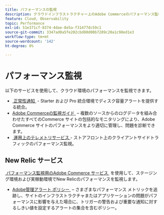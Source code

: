 ```yaml
---
title: パフォーマンスの監視
description: クラウドインフラストラクチャー上のAdobe Commerceのパフォーマンス監視について説明します。
feature: Cloud, Observability
topic: Performance
exl-id: 51e371cf-8374-4dae-8e5a-f31477dc59c1
source-git-commit: 3347ad0a5fe202cbd80d08b7289c20a1c98ed1e3
workflow-type: tm+mt
source-wordcount: '142'
ht-degree: 0%

---
```


# パフォーマンス監視

以下のサービスを使用して、クラウド環境のパフォーマンスを監視できます。

- [&#x200B; 正常性通知 &#x200B;](../integrations/health-notifications.md) - Starter および Pro 統合環境でディスク容量アラートを提供する統合。
- [Adobe Commerceの監視ガイド &#x200B;](https://experienceleague.adobe.com/ja/docs/commerce-operations/tools/observation-for-adobe-commerce/intro) – 複数のソースからのログデータを組み合わせたすべてのCommerce サイトの包括的なモニタリングにより、Adobe Commerce サイトのパフォーマンスをより適切に管理し、問題を診断できます。
- [&#x200B; 運用上のテレメトリサービス &#x200B;](operational-telemetry.md) - ストアフロント上のクライアントサイドトラフィックのパフォーマンス監視。

## New Relic サービス

[&#x200B; パフォーマンス監視用のAdobe Commerce サービス &#x200B;](new-relic-service.md) を使用して、ステージング環境および実稼動環境でNew Relicのパフォーマンスを監視します。

- [Adobe管理アラート ポリシー &#x200B;](investigate-performance.md#monitor-performance-with-managed-alerts) – さまざまなパフォーマンス メトリックを追跡し、サイトのインフラストラクチャまたはアプリケーションの問題がパフォーマンスに影響を与えた場合に、トリガーの警告および重要な通知に対するしきい値を設定するアラートの集合を含むポリシー。

